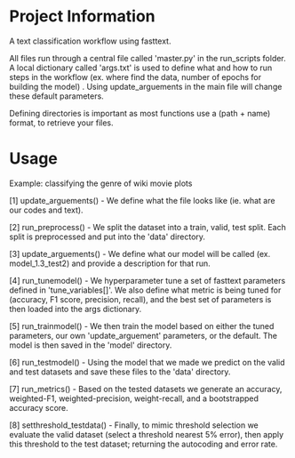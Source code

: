 # Project Information
A text classification workflow using fasttext.

All files run through a central file called 'master.py' in the run_scripts folder. A local dictionary called 'args.txt' is used to define what and how to run steps in the workflow (ex. where find the data, number of epochs for building the model) . Using update_arguements in the main file will change these default parameters. 

Defining directories is important as most functions use a (path + name) format, to retrieve your files.

# Usage
Example: classifying the genre of wiki movie plots

[1] update_arguements() - We define what the file looks like (ie. what are our codes and text).

[2] run_preprocess() - We split the dataset into a train, valid, test split. Each split is preprocessed and put into the 'data' directory.

[3] update_arguements() - We define what our model will be called (ex. model_1.3_test2) and provide a description for that run.

[4] run_tunemodel() - We hyperparameter tune a set of fasttext parameters defined in 'tune_variables[]'. We also define what metric is being tuned for (accuracy, F1 score, precision, recall), and the best set of parameters is then loaded into the args dictionary.

[5] run_trainmodel() - We then train the model based on either the tuned parameters, our own 'update_arguement' parameters, or the default. The model is then saved in the 'model' directory.

[6] run_testmodel() - Using the model that we made we predict on the valid and test datasets and save these files to the 'data' directory.

[7] run_metrics() - Based on the tested datasets we generate an accuracy, weighted-F1, weighted-precision, weight-recall, and a bootstrapped accuracy score.

[8] setthreshold_testdata() - Finally, to mimic threshold selection we evaluate the valid dataset (select a threshold nearest 5% error), then apply this threshold to the test dataset; returning the autocoding and error rate.
